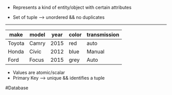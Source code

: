 
- Represents a kind of entity/object with certain attributes

- Set of tuple --> unordered && no duplicates

-----------------

| make   | model | year | color | transmission |
| ------ | ----- | ---- | ----- | ------------ |
| Toyota | Camry | 2015 | red   | auto         |
| Honda  | Civic | 2012 | blue  | Manual       |
| Ford   | Focus | 2015 | grey  | Auto         |

- Values are atomic/scalar
- Primary Key --> unique && identifies a tuple

#Database
